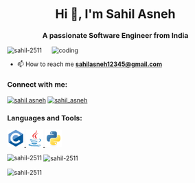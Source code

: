 <h1 align="center">Hi 👋, I'm Sahil Asneh</h1>
<h3 align="center">A passionate Software Engineer from India</h3>

<img align="right" alt="coding" width="400" src="https://user-images.githubusercontent.com/55389276/140866485-8fb1c876-9a8f-4d6a-98dc-08c4981eaf70.gif">

<p align="left"> <img src="https://komarev.com/ghpvc/?username=sahil-2511&label=Profile%20views&color=0e75b6&style=flat" alt="sahil-2511" /> </p>

- 📫 How to reach me **sahilasneh12345@gmail.com**

<h3 align="left">Connect with me:</h3>
<p align="left">
<a href="https://linkedin.com/in/sahil asneh" target="blank"><img align="center" src="https://raw.githubusercontent.com/rahuldkjain/github-profile-readme-generator/master/src/images/icons/Social/linked-in-alt.svg" alt="sahil asneh" height="30" width="40" /></a>
<a href="https://instagram.com/sahil_asneh" target="blank"><img align="center" src="https://raw.githubusercontent.com/rahuldkjain/github-profile-readme-generator/master/src/images/icons/Social/instagram.svg" alt="sahil_asneh" height="30" width="40" /></a>
</p>

<h3 align="left">Languages and Tools:</h3>
<p align="left"> <a href="https://www.cprogramming.com/" target="_blank" rel="noreferrer"> <img src="https://raw.githubusercontent.com/devicons/devicon/master/icons/c/c-original.svg" alt="c" width="40" height="40"/> </a> <a href="https://www.java.com" target="_blank" rel="noreferrer"> <img src="https://raw.githubusercontent.com/devicons/devicon/master/icons/java/java-original.svg" alt="java" width="40" height="40"/> </a> <a href="https://www.python.org" target="_blank" rel="noreferrer"> <img src="https://raw.githubusercontent.com/devicons/devicon/master/icons/python/python-original.svg" alt="python" width="40" height="40"/> </a> </p>

<p><img align="left" src="https://github-readme-stats.vercel.app/api/top-langs?username=sahil-2511&show_icons=true&locale=en&layout=compact" alt="sahil-2511" /></p>

<p>&nbsp;<img align="center" src="https://github-readme-stats.vercel.app/api?username=sahil-2511&show_icons=true&locale=en" alt="sahil-2511" /></p>

<p><img align="center" src="https://github-readme-streak-stats.herokuapp.com/?user=sahil-2511&" alt="sahil-2511" /></p>
